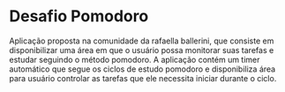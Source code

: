 # Desafio Pomodoro
 Aplicação proposta na comunidade da rafaella ballerini, que consiste em disponibilizar uma área em que o usuário possa monitorar suas tarefas e estudar seguindo o método pomodoro. A aplicação contém um timer automático que segue os ciclos de estudo pomodoro e disponibiliza área para usuário controlar as tarefas que ele necessita iniciar durante o ciclo.
